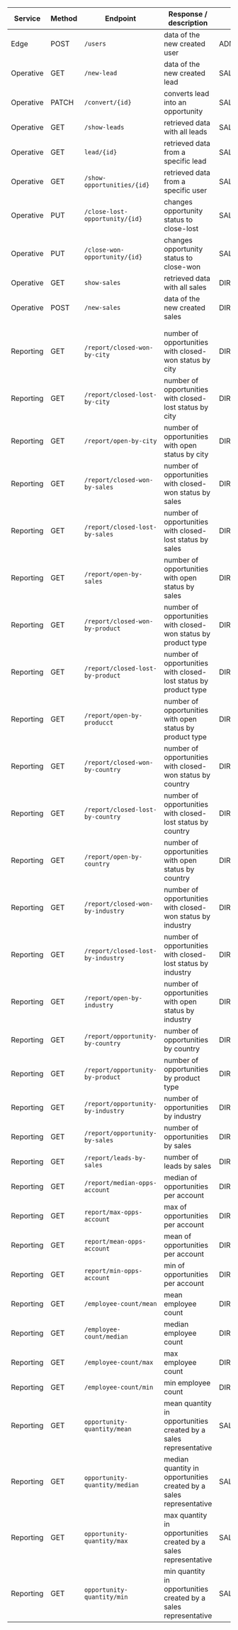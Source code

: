 | Service | Method | Endpoint              | Response / description                                    | User role            | 
| ------ | ------ | --------------------- | -------------------------------------------------------- |  --------------------- |
| Edge    | POST         | ```/users  ```             | data of the new created user | ADMIN
| Operative    | GET         | ```/new-lead  ```             | data of the new created lead | SALESREPRESENTATIVE
| Operative    | PATCH  | ```/convert/{id}```  | converts lead into an opportunity | SALESREPRESENTATIVE
| Operative   |  GET        | ```/show-leads ```                              | retrieved data with all leads | SALESREPRESENTATIVE
| Operative   | GET  | ```lead/{id}```                        | retrieved data from a specific lead | SALESREPRESENTATIVE
| Operative    | GET  | ```/show-opportunities/{id}```  | retrieved data from a specific user | SALESREPRESENTATIVE
| Operative   | PUT    |  ```/close-lost-opportunity/{id}```           | changes opportunity status to close-lost | SALESREPRESENTATIVE
| Operative   | PUT    |  ```/close-won-opportunity/{id}```             | changes opportunity status to close-won | SALESREPRESENTATIVE
| Operative   | GET    |  ```show-sales```             | retrieved data with all sales | DIRECTOR 
| Operative  | POST    |  ```/new-sales```             | data of the new created sales | DIRECTOR
|    |     |                                 |
|    |     |              |
| Reporting   | GET    | ```/report/closed-won-by-city```           | number of opportunities with closed-won status by city| DIRECTOR
| Reporting   | GET | ```/report/closed-lost-by-city```          | number of opportunities with closed-lost status by city | DIRECTOR
| Reporting   | GET   |  ```/report/open-by-city```              | number of opportunities with open status by city | DIRECTOR 
| Reporting   | GET    |  ```/report/closed-won-by-sales```              | number of opportunities with closed-won status by sales | DIRECTOR
| Reporting   | GET    | ```/report/closed-lost-by-sales```             | number of opportunities with closed-lost status by sales | DIRECTOR
| Reporting   | GET    | ```/report/open-by-sales```             | number of opportunities with open status by sales | DIRECTOR
| Reporting   | GET | ```/report/closed-won-by-product```      | number of opportunities with closed-won status by product type   | DIRECTOR
| Reporting   | GET | ```/report/closed-lost-by-product```     | number of opportunities with closed-lost status by product type       | DIRECTOR
| Reporting   | GET |```/report/open-by-producct```      | number of opportunities with open status by product type         | DIRECTOR
| Reporting   | GET |```/report/closed-won-by-country```      | number of opportunities with closed-won status by country          | DIRECTOR
| Reporting   | GET |```/report/closed-lost-by-country```      | number of opportunities with closed-lost status by country            | DIRECTOR
| Reporting   | GET | ```/report/open-by-country```     | number of opportunities with open status by country         | DIRECTOR
| Reporting   | GET    | ```/report/closed-won-by-industry```              | number of opportunities with closed-won status by industry | DIRECTOR
| Reporting   | GET     |  ```/report/closed-lost-by-industry```              | number of opportunities with closed-lost status by industry | DIRECTOR
| Reporting   | GET   |  ```/report/open-by-industry```              | number of opportunities with open status by industry | DIRECTOR
| Reporting   | GET |```/report/opportunity-by-country```   | number of opportunities by country          | DIRECTOR
| Reporting   | GET | ```/report/opportunity-by-product```    | number of opportunities by  product type            | DIRECTOR
| Reporting   | GET   | ```/report/opportunity-by-industry```            | number of opportunities by industry | DIRECTOR
| Reporting   | GET    | ```/report/opportunity-by-sales```            | number of opportunities by sales | DIRECTOR 
| Reporting   | GET    | ```/report/leads-by-sales```          | number of leads by sales | DIRECTOR 
| Reporting   | GET    | ```/report/median-opps-account```            | median of opportunities per account | DIRECTOR 
| Reporting   | GET    |  ```report/max-opps-account```             | max of opportunities per account | DIRECTOR
| Reporting   | GET    |  ```report/mean-opps-account```             | mean of opportunities per account | DIRECTOR 
| Reporting   | GET   |  ```report/min-opps-account```             | min of opportunities per account  | DIRECTOR 
| Reporting   | GET    |  ```/employee-count/mean```             | mean employee count | DIRECTOR 
| Reporting   | GET    | ```/employee-count/median```             | median employee count | DIRECTOR 
| Reporting   | GET   | ```/employee-count/max```            | max employee count | DIRECTOR 
| Reporting   | GET    | ```/employee-count/min```             | min employee count | DIRECTOR 
| Reporting   | GET   | ```opportunity-quantity/mean```            | mean quantity in opportunities created by a sales representative | SALESREPRESENTATIVE
| Reporting   | GET    | ```opportunity-quantity/median```            | median quantity in opportunities created by a sales representative | SALESREPRESENTATIVE
| Reporting   | GET    | ```opportunity-quantity/max```          | max quantity in opportunities created by a sales representative | SALESREPRESENTATIVE
| Reporting   | GET    | ```opportunity-quantity/min```            | min quantity in opportunities created by a sales representative | SALESREPRESENTATIVE
